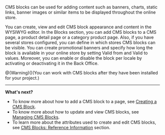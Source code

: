 CMS blocks can be used for adding content such as banners, charts, static links, banner images or similar items to be displayed throughout the online store.

You can create, view and edit CMS block appearance and content in the WYSIWYG editor. In the Blocks section, you can add CMS blocks to a CMS page, a product detail page or a category product page. Also, if you have several stores configured, you can define in which stores CMS blocks can be visible. You can create promotional banners and specify how long the block is available in your online store by setting Valid from and Valid to values. Moreover, you can enable or disable the block per locale by activating or deactivating it in the Back Office.

@(Warning)()(You can work with CMS blocks after they have been installed for your project.)

***
**What's next?**

* To know more about how to add a CMS block to a page, see [Creating a CMS Block](https://documentation.spryker.com/docs/creating-cms-block).
* To know more about how to update and view CMS blocks, see [Managing CMS Blocks](https://documentation.spryker.com/docs/managing-cms-blocks).
* To learn more about the attributes used to create and edit CMS blocks, see [CMS Blocks: Reference Information](https://documentation.spryker.com/docs/cms-block-reference-information) section.